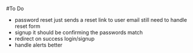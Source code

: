 #To Do
- password reset just sends a reset link to user email still need to handle reset form
- signup it should be confirming the passwords match
- redirect on success login/signup
- handle alerts better
